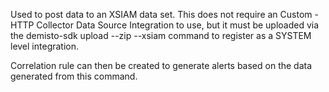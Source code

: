 Used to post data to an XSIAM data set. This does not require an Custom - HTTP Collector Data Source Integration to use,
but it must be uploaded via the demisto-sdk upload --zip --xsiam command to register as a SYSTEM level integration.

Correlation rule can then be created to generate alerts based on the data generated from this command.